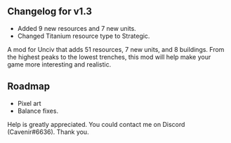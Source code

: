 ## Changelog for v1.3
- Added 9 new resources and 7 new units.
- Changed Titanium resource type to Strategic.

A mod for Unciv that adds 51 resources, 7 new units, and 8 buildings. From the highest peaks to the lowest trenches, this mod will help make your game more interesting and realistic.

## Roadmap
- Pixel art
- Balance fixes.

Help is greatly appreciated. You could contact me on Discord (Cavenir#6636). Thank you.
